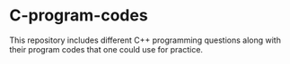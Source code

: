 # C-program-codes
This repository includes different C++ programming questions along with their program codes that one could use for practice.

